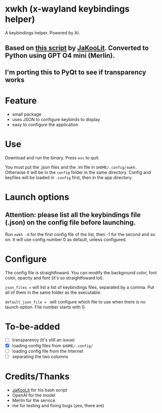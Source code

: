 # xwkh (x-wayland keybindings helper)
A keybindings helper. Powered by AI.

## Based on [this script](https://github.com/JaKooLit/Hyprland-Dots/blob/main/config/hypr/scripts/KeyHints.sh) by [JaKooLit](https://github.com/JaKooLit). Converted to Python using GPT O4 mini (Merlin).

## I'm porting this to PyQt to see if transparency works

# Feature
- small package
- uses JSON to configure keybinds to display
- easy to configure the application

# Use
Download and run the binary. Press `esc` to quit.

You must put the .json files and the .ini file in `$HOME/.config/xwkh.` Otherwise it will be in the `config` folder in the same directory. Config and keyfiles will be loaded in `.config` first, then in the app directory.

# Launch options
## Attention: please list all the keybindings file (.json) on the config file before launching.
Run `xwkh -0` for the first config file of the list, then -1 for the second and so on. It will use config number 0 as default, unless configured.


# Configure
The config file is straightfoward. You can modify the background color, font color, opacity and font (it's so straightfoward lol).

`json_files =` will list a list of keybindings files, separated by a comma. Put all of them in the same folder as the executable.

`default_json_file = ` will configure which file to use when there is no launch option. File number starts with 0.

# To-be-added
- [ ] transparency (it's still an issue)
- [x] loading config files from `$HOME/.config/`
- [ ] loading config file from the Internet
- [ ] separating the two columns

# Credits/Thanks
- [JaKooLit](https://github.com/JaKooLit) for his bash script
- OpenAI for the model
- Merlin for the service
- me for testing and fixing bugs (yes, there are)
